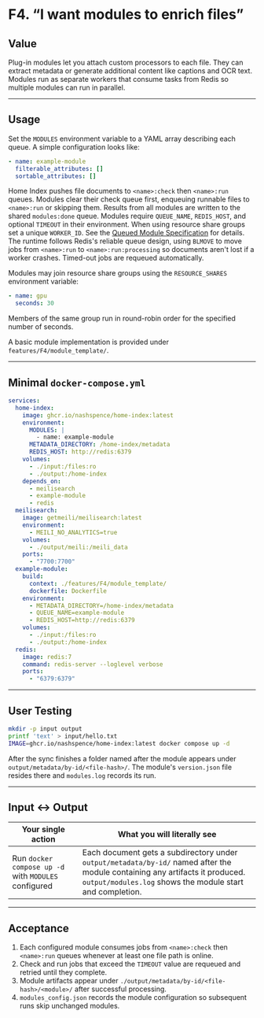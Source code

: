 # F4. “I want modules to enrich files”

## Value

Plug-in modules let you attach custom processors to each file. They can extract metadata or generate additional content like captions and OCR text. Modules run as separate workers that consume tasks from Redis so multiple modules can run in parallel.

---

## Usage

Set the `MODULES` environment variable to a YAML array describing each queue. A simple configuration looks like:

```yaml
- name: example-module
  filterable_attributes: []
  sortable_attributes: []
```

Home Index pushes file documents to `<name>:check` then `<name>:run` queues. Modules clear their check queue first, enqueuing runnable files to `<name>:run` or skipping them. Results from all modules are written to the shared `modules:done` queue. Modules require `QUEUE_NAME`, `REDIS_HOST`, and optional `TIMEOUT` in their environment. When using resource share groups set a unique `WORKER_ID`. See the [Queued Module Specification](docs/queued_module_spec.md) for details.
The runtime follows Redis's reliable queue design, using `BLMOVE` to move jobs from `<name>:run` to `<name>:run:processing` so documents aren't lost if a worker crashes. Timed-out jobs are requeued automatically.

Modules may join resource share groups using the `RESOURCE_SHARES` environment variable:

```yaml
- name: gpu
  seconds: 30
```

Members of the same group run in round-robin order for the specified number of seconds.

A basic module implementation is provided under `features/F4/module_template/`.

---

## Minimal `docker-compose.yml`

```yaml
services:
  home-index:
    image: ghcr.io/nashspence/home-index:latest
    environment:
      MODULES: |
        - name: example-module
      METADATA_DIRECTORY: /home-index/metadata
      REDIS_HOST: http://redis:6379
    volumes:
      - ./input:/files:ro
      - ./output:/home-index
    depends_on:
      - meilisearch
      - example-module
      - redis
  meilisearch:
    image: getmeili/meilisearch:latest
    environment:
      - MEILI_NO_ANALYTICS=true
    volumes:
      - ./output/meili:/meili_data
    ports:
      - "7700:7700"
  example-module:
    build:
      context: ./features/F4/module_template/
      dockerfile: Dockerfile
    environment:
      - METADATA_DIRECTORY=/home-index/metadata
      - QUEUE_NAME=example-module
      - REDIS_HOST=http://redis:6379
    volumes:
      - ./input:/files:ro
      - ./output:/home-index
  redis:
    image: redis:7
    command: redis-server --loglevel verbose
    ports:
      - "6379:6379"
```


---

## User Testing

```bash
mkdir -p input output
printf 'text' > input/hello.txt
IMAGE=ghcr.io/nashspence/home-index:latest docker compose up -d
```

After the sync finishes a folder named after the module appears under `output/metadata/by-id/<file-hash>/`. The module's `version.json` file resides there and `modules.log` records its run.

---

## Input ↔ Output

| **Your single action** | **What you will literally see** |
| --- | --- |
| Run `docker compose up -d` with `MODULES` configured | Each document gets a subdirectory under `output/metadata/by-id/` named after the module containing any artifacts it produced. `output/modules.log` shows the module start and completion. |

---

## Acceptance

1. Each configured module consumes jobs from `<name>:check` then `<name>:run` queues whenever at least one file path is online.
2. Check and run jobs that exceed the `TIMEOUT` value are requeued and retried until they complete.
3. Module artifacts appear under `./output/metadata/by-id/<file-hash>/<module>/` after successful processing.
4. `modules_config.json` records the module configuration so subsequent runs skip unchanged modules.

